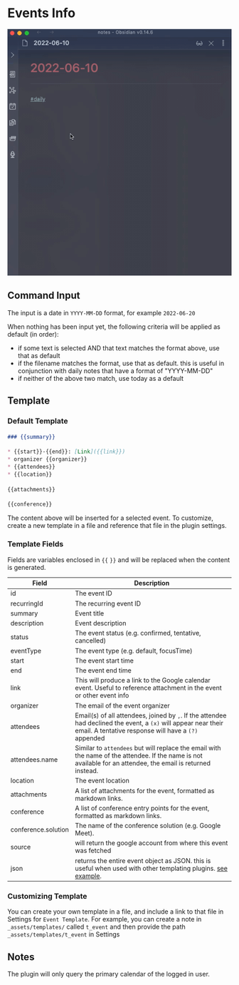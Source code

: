 # Events Info

![](images/event-insert.gif)

## Command Input

The input is a date in `YYYY-MM-DD` format, for example `2022-06-20`

When nothing has been input yet, the following criteria will be applied as default (in order):

- if some text is selected AND that text matches the format above, use that as default
- if the filename matches the format, use that as default. this is useful in conjunction with daily notes that have a format of "YYYY-MM-DD"
- if neither of the above two match, use today as a default

## Template

### Default Template

```markdown
### {{summary}}

* {{start}}-{{end}}: [Link]({{link}})
* organizer {{organizer}}
* {{attendees}}
* {{location}}

{{attachments}}

{{conference}}
```

The content above will be inserted for a selected event. To customize, create a new template in a file and reference that file in the plugin settings.

### Template Fields

Fields are variables enclosed in `{{` `}}` and will be replaced when the content is generated.

| Field          | Description                                                                                                                                                             |
| -------------- | ----------------------------------------------------------------------------------------------------------------------------------------------------------------------- |
| id             | The event ID                                                                                                                                                            |
| recurringId    | The recurring event ID                                                                                                                                                  |
| summary        | Event title                                                                                                                                                             |
| description    | Event description                                                                                                                                                       |
| status         | The event status (e.g. confirmed, tentative, cancelled)                                                                                                                 |
| eventType      | The event type (e.g. default, focusTime)                                                                                                                                |
| start          | The event start time                                                                                                                                                    |
| end            | The event end time                                                                                                                                                      |
| link           | This will produce a link to the Google calendar event. Useful to reference attachment in the event or other event info                                                  |
| organizer      | The email of the event organizer                                                                                                                                        |
| attendees      | Email(s) of all attendees, joined by `,`. If the attendee had declined the event, a `(x)` will appear near their email. A tentative response will have a `(?)` appended |
| attendees.name | Similar to `attendees` but will replace the email with the name of the attendee. If the name is not available for an attendee, the email is returned instead.           |
| location       | The event location                                                                                                                                                      |
| attachments    | A list of attachments for the event, formatted as markdown links.                                                                                                       |
| conference     | A list of conference entry points for the event, formatted as markdown links.                                                                                           |
| conference.solution | The name of the conference solution (e.g. Google Meet).                                                                                                             |
| source         | will return the google account from where this event was fetched                                                                                                        |
| json           | returns the entire event object as JSON. this is useful when used with other templating plugins. [see example](/obsidian-google-lookup/person/#using-templater).        |

### Customizing Template

You can create your own template in a file, and include a link to that file in Settings for `Event Template`. For example, you can create a note in `_assets/templates/` called `t_event` and then provide the path `_assets/templates/t_event` in Settings

## Notes

The plugin will only query the primary calendar of the logged in user.

